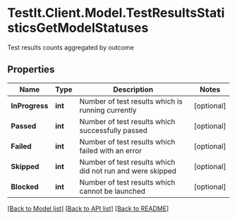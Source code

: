 # TestIt.Client.Model.TestResultsStatisticsGetModelStatuses
Test results counts aggregated by outcome

## Properties

Name | Type | Description | Notes
------------ | ------------- | ------------- | -------------
**InProgress** | **int** | Number of test results which is running currently | [optional] 
**Passed** | **int** | Number of test results which successfully passed | [optional] 
**Failed** | **int** | Number of test results which failed with an error | [optional] 
**Skipped** | **int** | Number of test results which did not run and were skipped | [optional] 
**Blocked** | **int** | Number of test results which cannot be launched | [optional] 

[[Back to Model list]](../README.md#documentation-for-models) [[Back to API list]](../README.md#documentation-for-api-endpoints) [[Back to README]](../README.md)

